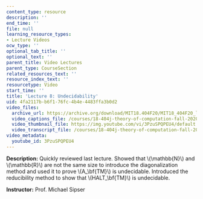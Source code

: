 ```yaml
---
content_type: resource
description: ''
end_time: ''
file: null
learning_resource_types:
- Lecture Videos
ocw_type: ''
optional_tab_title: ''
optional_text: ''
parent_title: Video Lectures
parent_type: CourseSection
related_resources_text: ''
resource_index_text: ''
resourcetype: Video
start_time: ''
title: 'Lecture 8: Undecidability'
uid: 4fa2117b-b6f1-76fc-4b4e-4483ffa3b0d2
video_files:
  archive_url: https://archive.org/download/MIT18.404F20/MIT18_404F20_lec08_300k.mp4
  video_captions_file: /courses/18-404j-theory-of-computation-fall-2020/c2b26760fd3153f988d1bcaa68f5e439_3PzuSPQPEU4.vtt
  video_thumbnail_file: https://img.youtube.com/vi/3PzuSPQPEU4/default.jpg
  video_transcript_file: /courses/18-404j-theory-of-computation-fall-2020/ee8ea0832eeac91d9fdc5e20d19f9e22_3PzuSPQPEU4.pdf
video_metadata:
  youtube_id: 3PzuSPQPEU4
---
```


**Description:** Quickly reviewed last lecture. Showed that \\(\\mathbb{N}\\) and \\(\\mathbb{R}\\) are not the same size to introduce the diagonalization method and used it to prove \\(A\_\\bf{TM}\\) is undecidable. Introduced the reducibility method to show that \\(HALT\_\\bf{TM}\\) is undecidable.

**Instructor:** Prof. Michael Sipser




